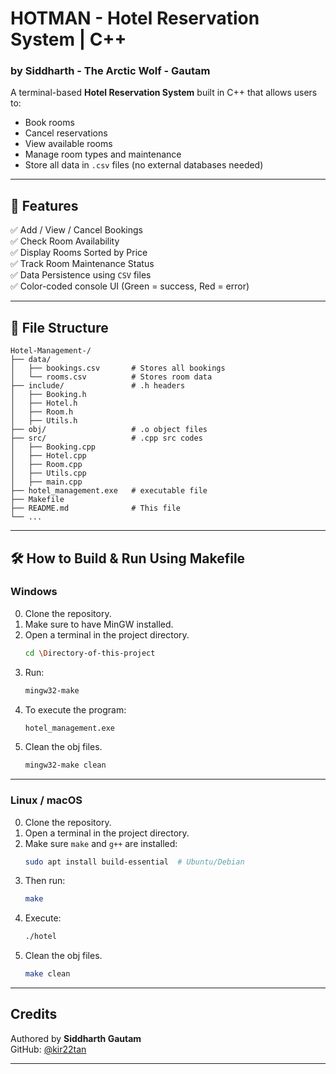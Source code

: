 # HOTMAN - Hotel Reservation System | C++ 

### by Siddharth - The Arctic Wolf - Gautam

A terminal-based **Hotel Reservation System** built in C++ that allows users to:

- Book rooms
- Cancel reservations
- View available rooms
- Manage room types and maintenance
- Store all data in `.csv` files (no external databases needed)

---

## 🚀 Features

✅ Add / View / Cancel Bookings  
✅ Check Room Availability  
✅ Display Rooms Sorted by Price  
✅ Track Room Maintenance Status  
✅ Data Persistence using `CSV` files  
✅ Color-coded console UI (Green = success, Red = error)

---

## 📂 File Structure

```plaintext
Hotel-Management-/
├── data/
│   ├── bookings.csv       # Stores all bookings
│   └── rooms.csv          # Stores room data
├── include/               # .h headers
│   ├── Booking.h      
│   ├── Hotel.h      
│   ├── Room.h      
│   ├── Utils.h      
├── obj/                   # .o object files
├── src/                   # .cpp src codes
│   ├── Booking.cpp      
│   ├── Hotel.cpp      
│   ├── Room.cpp      
│   ├── Utils.cpp      
│   ├── main.cpp           
├── hotel_management.exe   # executable file
├── Makefile              
├── README.md              # This file
└── ...
```

---

## 🛠️ How to Build & Run Using Makefile

### Windows 
0. Clone the repository.
1. Make sure to have MinGW installed.
2. Open a terminal in the project directory.
   ```bash
   cd \Directory-of-this-project
   ```
3. Run:
   ```bash
   mingw32-make
   ```
4. To execute the program:
   ```bash
   hotel_management.exe
   ```
5. Clean the obj files.
   ```bash
   mingw32-make clean
   ```
---

### Linux / macOS
0. Clone the repository.
1. Open a terminal in the project directory.
2. Make sure `make` and `g++` are installed:
   ```bash
   sudo apt install build-essential  # Ubuntu/Debian
   ```
3. Then run:
   ```bash
   make
   ```
4. Execute:
   ```bash
   ./hotel
   ```
5. Clean the obj files.
   ```bash
   make clean
   ```
---



##  Credits

Authored by **Siddharth Gautam**  
GitHub: [@kir22tan](https://github.com/kir22tan)

---
